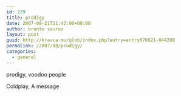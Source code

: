```yaml
---
id: 229
title: prodigy
date: 2007-08-21T11:42:00+00:00
author: bronto saurus
layout: post
guid: http://kravca.mu/glob/index.php?entry=entry070821-044200
permalink: /2007/08/prodigy/
categories:
  - general
---
```

prodigy, voodoo people  


Coldplay, A message